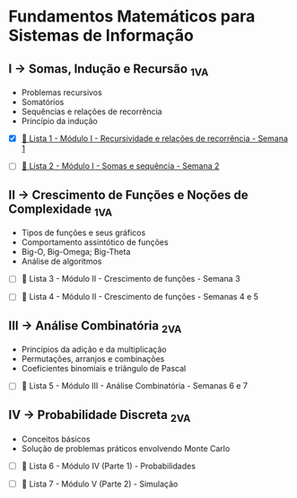 # Fundamentos Matemáticos para Sistemas de Informação

## I → Somas, Indução e Recursão <sub>1VA</sub>
* Problemas recursivos
* Somatórios
* Sequências e relações de recorrência
* Princípio da indução


- [x] [📑 Lista 1 - Módulo I - Recursividade e relações de recorrência - Semana 1](https://drive.google.com/file/d/1-y2fC3d4jaXvi8QbPtmAJEEltXm7hmlm/view?usp=sharing)
- [ ] [📑 Lista 2 - Módulo I - Somas e sequência - Semana 2](https://drive.google.com/file/d/1Bt03qp3EF3rrNC5HqZbzHG7_vyn93YSM/view?usp=sharing)


## II → Crescimento de Funções e Noções de Complexidade <sub>1VA</sub>

* Tipos de funções e seus gráficos
* Comportamento assintótico de funções
* Big-O, Big-Omega; Big-Theta
* Análise de algoritmos

- [ ] 📑 Lista 3 - Módulo II - Crescimento de funções - Semana 3
- [ ] 📑 Lista 4 - Módulo II - Crescimento de funções - Semanas 4 e 5


## III → Análise Combinatória <sub>2VA</sub>

* Princípios da adição e da multiplicação
* Permutações, arranjos e combinações
* Coeficientes binomiais e triângulo de Pascal

- [ ] 📑 Lista 5 - Módulo III - Análise Combinatória - Semanas 6 e 7

## IV → Probabilidade Discreta <sub>2VA</sub>

* Conceitos básicos
* Solução de problemas práticos envolvendo Monte Carlo


- [ ] 📑 Lista 6 - Módulo IV (Parte 1) - Probabilidades
- [ ] 📑 Lista 7 - Módulo V (Parte 2) - Simulação


